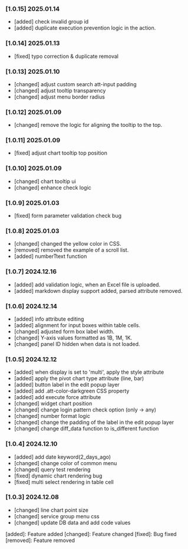 ### [1.0.15] 2025.01.14
- [added] check invalid group id
- [added] duplicate execution prevention logic in the action.

### [1.0.14] 2025.01.13
- [fixed] typo correction & duplicate removal

### [1.0.13] 2025.01.10
- [changed] adjust custom search att-input padding
- [changed] adjust tooltip transparency
- [changed] adjust menu border radius

### [1.0.12] 2025.01.09
- [changed] remove the logic for aligning the tooltip to the top.

### [1.0.11] 2025.01.09
- [fixed] adjust chart tooltip top position 


### [1.0.10] 2025.01.09
- [changed] chart tooltip ui
- [changed] enhance check logic

### [1.0.9] 2025.01.03
- [fixed] form parameter validation check bug

### [1.0.8] 2025.01.03
- [changed] changed the yellow color in CSS.
- [removed] removed the example of a scroll list.
- [added] numberTtext function

### [1.0.7] 2024.12.16
- [added] add validation logic, when an Excel file is uploaded.
- [added] markdown display support added, parsed attribute removed.

### [1.0.6] 2024.12.14
- [added] info attribute editing
- [added] alignment for input boxes within table cells.
- [changed] adjusted form box label width.
- [changed] Y-axis values formatted as 1B, 1M, 1K.
- [changed] panel ID hidden when data is not loaded.

### [1.0.5] 2024.12.12
- [added] when display is set to 'multi', apply the style attribute
- [added] apply the pivot chart type attribute (line, bar)
- [added] button label in the edit popup layer
- [added] add .att-color-darkgreen CSS property
- [added] add execute force attribute
- [changed] widget chart position
- [changed] change login pattern check option (only -> any)
- [changed] number format logic
- [changed] change the padding of the label in the edit popup layer
- [changed] change diff_data function to is_different function

### [1.0.4] 2024.12.10
- [added] add date keyword(2_days_ago)
- [changed] change color of common menu 
- [changed] query test rendering
- [fixed] dynamic chart rendering bug
- [fixed] multi select rendering in table cell

### [1.0.3] 2024.12.08
- [changed] line chart point size
- [changed] service group menu css 
- [changed] update DB data and add code values


[added]: Feature added 
[changed]: Feature changed 
[fixed]: Bug fixed 
[removed]: Feature removed